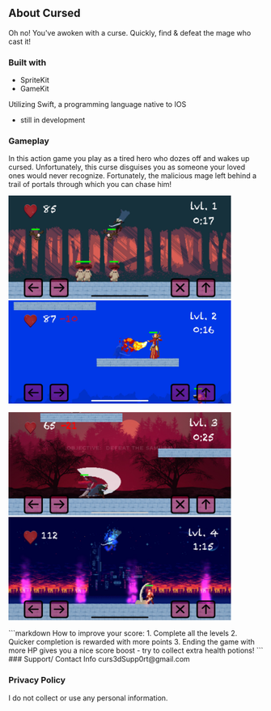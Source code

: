 ## About Cursed

Oh no! You've awoken with a curse. Quickly, find & defeat the mage who cast it!

### Built with 
* SpriteKit 
* GameKit

Utilizing Swift, a programming language native to IOS 
* still in development

### Gameplay
In this action game you play as a tired hero who dozes off and wakes up cursed. Unfortunately, this curse 
disguises you as someone your loved ones would never recognize. Fortunately, the malicious mage left behind
a trail of portals through which you can chase him! 

<p float="left">
<img src="Images/lvl1.jpeg" width="440" height="204" /> <img src="Images/lvl2_2.jpeg" width="440" height="204" />
</p>
<p float="left">
<img src="Images/lvl3.jpeg" width="440" height="204" /> <img src="Images/lvl4_1.jpeg" width="440" height="204" />
</p>
```markdown
How to improve your score: 
1. Complete all the levels
2. Quicker completion is rewarded with more points
3. Ending the game with more HP gives you a nice score boost
   - try to collect extra health potions!
```
### Support/ Contact Info
curs3dSupp0rt@gmail.com

### Privacy Policy 
I do not collect or use any personal information. 
